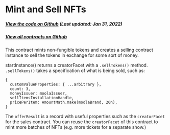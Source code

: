 # Mint and Sell NFTs

<Zoe-Version/>

##### [View the code on Github](https://github.com/Agoric/agoric-sdk/blob/4e0aece631d8310c7ab8ef3f46fad8981f64d208/packages/zoe/src/contracts/mintAndSellNFT.js) (Last updated: Jan 31, 2022)
##### [View all contracts on Github](https://github.com/Agoric/agoric-sdk/tree/master/packages/zoe/src/contracts)

This contract mints non-fungible tokens and creates a selling contract
instance to sell the tokens in exchange for some sort of money.

startInstance() returns a creatorFacet with a `.sellTokens()` method. `.sellTokens()` takes a
specification of what is being sold, such as:
```
{
  customValueProperties: { ...arbitrary },
  count: 3,
  moneyIssuer: moolaIssuer,
  sellItemsInstallationHandle,
  pricePerItem: AmountMath.make(moolaBrand, 20n),
}
```

The `offerResult` is a record with useful properties such as the
`creatorFacet` for the sales contract. You can reuse the
`creatorFacet` of this contract to mint more batches of NFTs (e.g.
more tickets for a separate show.)
